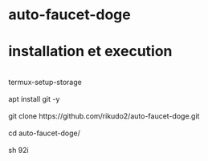# auto-faucet-doge
<h1>installation et execution</h1>
<br>termux-setup-storage</br>
<br>apt install git -y</br>
<br>git clone https://github.com/rikudo2/auto-faucet-doge.git</br>
<br>cd auto-faucet-doge/</br>
<br>sh 92i</br>
